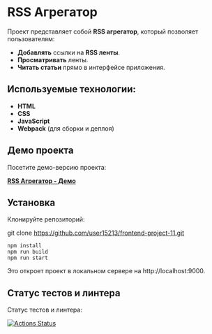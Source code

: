 # RSS Агрегатор

Проект представляет собой **RSS агрегатор**, который позволяет пользователям:

- **Добавлять** ссылки на **RSS ленты**.
- **Просматривать** ленты.
- **Читать статьи** прямо в интерфейсе приложения.

## Используемые технологии:

- **HTML**
- **CSS**
- **JavaScript**
- **Webpack** (для сборки и деплоя)

## Демо проекта

Посетите демо-версию проекта:

[**RSS Агрегатор - Демо**](https://frontend-project-11-fawn-delta.vercel.app/)

## Установка

Клонируйте репозиторий:

git clone https://github.com/user15213/frontend-project-11.git

    npm install
    npm run build
    npm run start

Это откроет проект в локальном сервере на http://localhost:9000.

## Статус тестов и линтера

Статус тестов и линтера:

[![Actions Status](https://github.com/user15213/frontend-project-11/actions/workflows/hexlet-check.yml/badge.svg)](https://github.com/user15213/frontend-project-11/actions)
